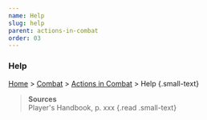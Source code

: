```yaml
---
name: Help
slug: help
parent: actions-in-combat
order: 03
---
```

### Help
[Home](dm-operations-center) > [Combat](combat) > [Actions in Combat](actions-in-combat) > Help {.small-text}

> **Sources** <br/>
> Player's Handbook, p. xxx
{.read .small-text}